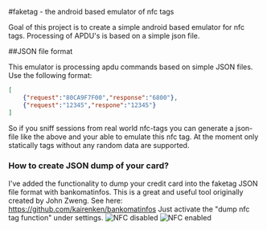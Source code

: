 #faketag - the android based emulator of nfc tags 

Goal of this project is to create a simple android based emulator for nfc tags.
Processing of APDU's is based on a simple json file.

##JSON file format

This emulator is processing apdu commands based on simple JSON files. Use the following format:

```json
[
	{"request":"80CA9F7F00","response":"6800"},
  	{"request":"12345","respone":"12345"}
]
```

So if you sniff sessions from real world nfc-tags you can generate a json-file like the above and
your able to emulate this nfc tag. At the moment only statically tags without any random data are 
supported.

### How to create JSON dump of your card?

I've added the functionality to dump your credit card into the faketag JSON file format with bankomatinfos. 
This is a great and useful tool originally created by John Zweng.
See here: https://github.com/kairenken/bankomatinfos 
Just activate the "dump nfc tag function" under settings. 
![NFC disabled](kairenken.github.com/repository/img/Screenshot_2015-03-09-09-42-56.png)
![NFC enabled](kairenken.github.com/repository/img/Screenshot_2015-03-09-09-43-02.png)
